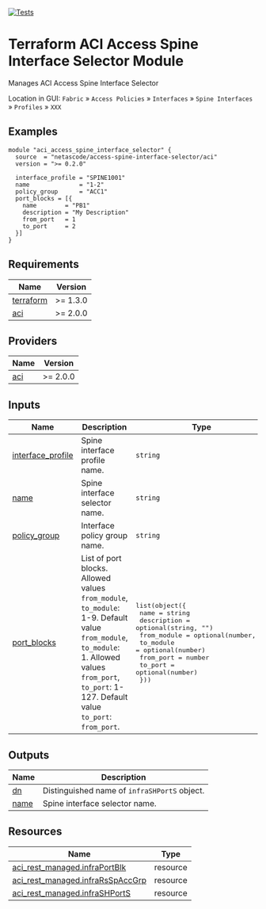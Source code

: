 <!-- BEGIN_TF_DOCS -->
[![Tests](https://github.com/netascode/terraform-aci-access-spine-interface-selector/actions/workflows/test.yml/badge.svg)](https://github.com/netascode/terraform-aci-access-spine-interface-selector/actions/workflows/test.yml)

# Terraform ACI Access Spine Interface Selector Module

Manages ACI Access Spine Interface Selector

Location in GUI:
`Fabric` » `Access Policies` » `Interfaces` » `Spine Interfaces` » `Profiles` » `XXX`

## Examples

```hcl
module "aci_access_spine_interface_selector" {
  source  = "netascode/access-spine-interface-selector/aci"
  version = ">= 0.2.0"

  interface_profile = "SPINE1001"
  name              = "1-2"
  policy_group      = "ACC1"
  port_blocks = [{
    name        = "PB1"
    description = "My Description"
    from_port   = 1
    to_port     = 2
  }]
}
```

## Requirements

| Name | Version |
|------|---------|
| <a name="requirement_terraform"></a> [terraform](#requirement\_terraform) | >= 1.3.0 |
| <a name="requirement_aci"></a> [aci](#requirement\_aci) | >= 2.0.0 |

## Providers

| Name | Version |
|------|---------|
| <a name="provider_aci"></a> [aci](#provider\_aci) | >= 2.0.0 |

## Inputs

| Name | Description | Type | Default | Required |
|------|-------------|------|---------|:--------:|
| <a name="input_interface_profile"></a> [interface\_profile](#input\_interface\_profile) | Spine interface profile name. | `string` | n/a | yes |
| <a name="input_name"></a> [name](#input\_name) | Spine interface selector name. | `string` | n/a | yes |
| <a name="input_policy_group"></a> [policy\_group](#input\_policy\_group) | Interface policy group name. | `string` | `""` | no |
| <a name="input_port_blocks"></a> [port\_blocks](#input\_port\_blocks) | List of port blocks. Allowed values `from_module`, `to_module`: 1-9. Default value `from_module`, `to_module`: 1. Allowed values `from_port`, `to_port`: 1-127. Default value `to_port`: `from_port`. | <pre>list(object({<br>    name        = string<br>    description = optional(string, "")<br>    from_module = optional(number, 1)<br>    to_module   = optional(number)<br>    from_port   = number<br>    to_port     = optional(number)<br>  }))</pre> | `[]` | no |

## Outputs

| Name | Description |
|------|-------------|
| <a name="output_dn"></a> [dn](#output\_dn) | Distinguished name of `infraSHPortS` object. |
| <a name="output_name"></a> [name](#output\_name) | Spine interface selector name. |

## Resources

| Name | Type |
|------|------|
| [aci_rest_managed.infraPortBlk](https://registry.terraform.io/providers/CiscoDevNet/aci/latest/docs/resources/rest_managed) | resource |
| [aci_rest_managed.infraRsSpAccGrp](https://registry.terraform.io/providers/CiscoDevNet/aci/latest/docs/resources/rest_managed) | resource |
| [aci_rest_managed.infraSHPortS](https://registry.terraform.io/providers/CiscoDevNet/aci/latest/docs/resources/rest_managed) | resource |
<!-- END_TF_DOCS -->